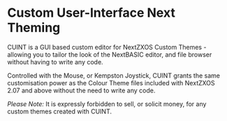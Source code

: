 Custom User-Interface Next Theming
==================================

CUINT is a GUI based custom editor for NextZXOS Custom Themes - allowing you to tailor the look of the NextBASIC editor, and file browser without having to write any code.

Controlled with the Mouse, or Kempston Joystick, CUINT grants the same customisation power as the Colour Theme files included with NextZXOS 2.07 and above without the need to write any code.

*Please Note:*  It is expressly forbidden to sell, or solicit money, for any custom themes created with CUINT.

